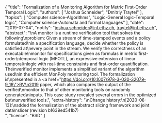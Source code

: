 {
    "title": "Formalization of a Monitoring Algorithm for Metric First-Order Temporal Logic",
    "authors": [
        "Joshua Schneider",
        "Dmitriy Traytel"
    ],
    "topics": [
        "Computer science-Algorithms",
        "Logic-General logic-Temporal logic",
        "Computer science-Automata and formal languages"
    ],
    "date": "2019-07-04",
    "notify": "joshua.schneider@inf.ethz.ch, traytel@inf.ethz.ch",
    "abstract": "\nA monitor is a runtime verification tool that solves the following\nproblem: Given a stream of time-stamped events and a policy formulated\nin a specification language, decide whether the policy is satisfied at\nevery point in the stream. We verify the correctness of an executable\nmonitor for specifications given as formulas in metric first-order\ntemporal logic (MFOTL), an expressive extension of linear temporal\nlogic with real-time constraints and first-order quantification. The\nverified monitor implements a simplified variant of the algorithm used\nin the efficient MonPoly monitoring tool. The formalization is\npresented in a <a href=\"https://doi.org/10.1007/978-3-030-32079-9_18\">RV\n2019 paper</a>, which also compares the output of the verified\nmonitor to that of other monitoring tools on randomly generated\ninputs. This case study revealed several errors in the optimized but\nunverified tools.",
    "extra-history": "\nChange history:\n[2020-08-13]:\nadded the formalization of the abstract slicing framework and joint data\nslicer (revision b1639ed541b7)<br>",
    "licence": "BSD"
}